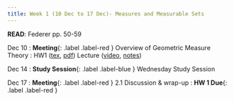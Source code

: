 ```yaml
---
title: Week 1 (10 Dec to 17 Dec)- Measures and Measurable Sets
---
```

**READ**: Federer pp. 50-59

Dec 10
: **Meeting**{: .label .label-red } Overview of Geometric Measure Theory
: HW1 ([tex](https://github.com/LargoSCV/largoscv.github.io/tree/main/assets/files/homework/2.1.tex), [pdf](https://github.com/LargoSCV/largoscv.github.io/tree/main/assets/files/homework/2.1.pdf)) Lecture ([video](https://www.youtube.com/watch?v=enu8eZ-c-Xc), [notes](https://github.com/LargoSCV/largoscv.github.io/tree/main/assets/files/notes/1.pdf))
  
Dec 14
: **Study Session**{: .label .label-blue } Wednesday Study Session

Dec 17
: **Meeting**{: .label .label-red } 2.1 Discussion & wrap-up
: **HW 1 Due**{: .label .label-red }

